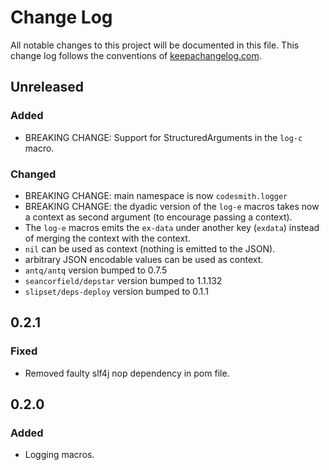 # Change Log
All notable changes to this project will be documented in this file. This change log follows the conventions of [keepachangelog.com](http://keepachangelog.com/).

## Unreleased

### Added
- BREAKING CHANGE: Support for StructuredArguments in the `log-c` macro.

### Changed
- BREAKING CHANGE: main namespace is now `codesmith.logger`
- BREAKING CHANGE: the dyadic version of the `log-e` macros takes now a context as second argument (to encourage
  passing a context).
- The `log-e` macros emits the `ex-data` under another key (`exdata`) instead of merging the context with the context.
- `nil` can be used as context (nothing is emitted to the JSON).
- arbitrary JSON encodable values can be used as context.
- `antq/antq` version bumped to 0.7.5
- `seancorfield/depstar` version bumped to 1.1.132
- `slipset/deps-deploy` version bumped to 0.1.1

## 0.2.1

### Fixed
- Removed faulty slf4j nop dependency in pom file.

## 0.2.0

### Added
- Logging macros.
